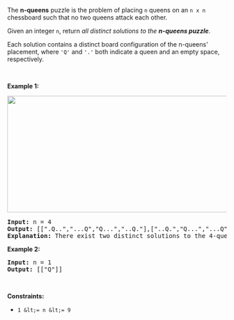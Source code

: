 The __n-queens__ puzzle is the problem of placing `` n `` queens on an `` n x n `` chessboard such that no two queens attack each other.

Given an integer `` n ``, return _all distinct solutions to the __n-queens puzzle___.

Each solution contains a distinct board configuration of the n-queens' placement, where `` 'Q' `` and `` '.' `` both indicate a queen and an empty space, respectively.

&nbsp;

__Example 1:__

<img alt="" src="https://assets.leetcode.com/uploads/2020/11/13/queens.jpg" style="width: 600px; height: 268px;"/>

<pre>
<strong>Input:</strong> n = 4
<strong>Output:</strong> [[".Q..","...Q","Q...","..Q."],["..Q.","Q...","...Q",".Q.."]]
<strong>Explanation:</strong> There exist two distinct solutions to the 4-queens puzzle as shown above
</pre>

__Example 2:__

<pre>
<strong>Input:</strong> n = 1
<strong>Output:</strong> [["Q"]]
</pre>

&nbsp;

__Constraints:__

*   `` 1 &lt;= n &lt;= 9 ``